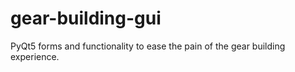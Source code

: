 # gear-building-gui
PyQt5 forms and functionality to ease the pain of the gear building experience.
